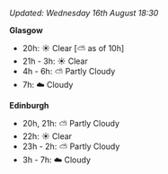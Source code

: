 *Updated: Wednesday 16th August 18:30*

**Glasgow**

* 20h: :sunny: Clear [:partly_sunny: as of 10h]
* 21h - 3h: :sunny: Clear
* 4h - 6h: :partly_sunny: Partly Cloudy
* 7h: :cloud: Cloudy

**Edinburgh**

* 20h, 21h: :partly_sunny: Partly Cloudy
* 22h: :sunny: Clear
* 23h - 2h: :partly_sunny: Partly Cloudy
* 3h - 7h: :cloud: Cloudy
